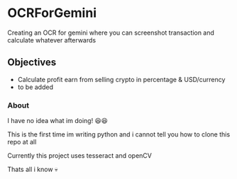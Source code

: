 # OCRForGemini
Creating an OCR for gemini where you can screenshot transaction and calculate whatever afterwards

## Objectives
- Calculate profit earn from selling crypto in percentage & USD/currency
- to be added

### About
I have no idea what im doing! 😆😆

This is the first time im writing python and i cannot tell you how to clone this repo at all

Currently this project uses tesseract and openCV

Thats all i know 💀
